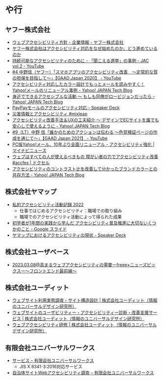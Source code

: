 # や行

## ヤフー株式会社
- [ウェブアクセシビリティ方針 - 企業情報 - ヤフー株式会社](https://about.yahoo.co.jp/common/accessibility/)
- [ヤフー株式会社はアクセシビリティ対応をなぜ始めたのか、どう進めているのか](https://www.slideshare.net/techblogyahoo/ss-55675773)
- [持続可能なアクセシビリティのために - 「聞こえる選挙」の事例 - JAC vol.2 - YouTube](https://www.youtube.com/watch?v=R25jhVNy3Ng)
- [#4 中野信（ヤフー）「スマホアプリのアクセシビリティ改善　〜定常的な質の担保を目指して〜」【GAAD Japan 2020】 - YouTube](https://www.youtube.com/watch?v=TpACAiMpGRI)
- [アクセシビリティ対応したカラー設計でもっとメールを読みやすく！ Yahoo!メールのリニューアル事例 - Yahoo! JAPAN Tech Blog](https://techblog.yahoo.co.jp/entry/2020092830016937/)
- [身近でできるアクセシブルな活動 〜 もしも同僚がロービジョンだったら - Yahoo! JAPAN Tech Blog](https://techblog.yahoo.co.jp/entry/2020121330052948/)
- [PayPayモールのアクセシビリティ対応 - Speaker Deck](https://speakerdeck.com/k2784/paypaymorufalseakusesibiriteidui-ying)
- [災害情報とアクセシビリティ #mixleap](https://www.slideshare.net/techblogyahoo/web-mixleap)
- [アクセシビリティ改善手法＆UXの工夫紹介 〜 デザインでECサイトを誰でも安心して使えるように - Yahoo! JAPAN Tech Blog](https://techblog.yahoo.co.jp/entry/2021090630183606/)
- [#9（LT）中野 信「誰かのためのアクションは伝わる ～色覚検証ページの作成を通じて～」【GAAD Japan 2021】 - YouTube](https://www.youtube.com/watch?v=dm6t1WHz9wg)
- [PC版Yahoo!メール、10年ぶり全面リニューアル - アクセシビリティ強化 | マイナビニュース](https://news.mynavi.jp/article/20210901-1962168/)
- [ウェブはすべての人が使えるべきもの 障がい者の力でアクセシビリティ改善 #accfes | ドクセル](https://www.docswell.com/s/ydnjp/K17N7K-2022-05-12-192201)
- [アクセシビリティのコントラスト比を改善して分かったブランドカラーとの共存方法 - Yahoo! JAPAN Tech Blog](https://techblog.yahoo.co.jp/entry/2022101130368155/)

## 株式会社ヤマップ
- [私的アクセシビリティ活動記録 2022](https://zenn.dev/heesaid/articles/a3eb33dd11ddcc)
  - 仕事ではじめるアクセシビリティ：職場での取り組み
  - 職場でのアクセシビリティ活動によって得られた成果
- [初学者が1年間の実践から学んだ アクセシビリティ普及推進に大切ないくつかのこと - Google スライド](https://docs.google.com/presentation/d/1w4Nfe7yKJ8lqQig05WP7ClY1E4mBISRRedHb0y3kzg4/edit?usp=sharing)
- [ヤマップにおけるアクセシビリティの現状 - Speaker Deck](https://speakerdeck.com/heesaid/yamatupuniokeruakusesibiriteinoxian-zhuang)

## 株式会社ユーザベース
- [2023.03.08@高まるウェブアクセシビリティの需要ーfreee×ニューズピックスー〜フロントエンド最前線〜](https://www.slideshare.net/IidaYukako/20230308freee)

## 株式会社ユーディット
- [ウェブサイト利用実態調査・サイト構造設計 | 株式会社ユーディット（情報のユニバーサルデザイン研究所）](http://www.udit.jp/service/menu/695.html)
- [ウェブサイトのユーザビリティー・アクセシビリティー診断・改善支援サービス | 株式会社ユーディット（情報のユニバーサルデザイン研究所）](http://www.udit.jp/service/menu/696.html)
- [ウェブアクセシビリティ研修 | 株式会社ユーディット（情報のユニバーサルデザイン研究所）](http://www.udit.jp/service/menu/697.html)

## 有限会社ユニバーサルワークス
- [サービス – 有限会社ユニバーサルワークス](https://www.u-works.co.jp/service/)
  - JIS X 8341-3:2016対応サービス
- [自治体サイトWebアクセシビリティ調査 – 有限会社ユニバーサルワークス](https://www.u-works.co.jp/jichitai/)
